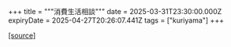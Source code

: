 +++
title = """消費生活相談"""
date = 2025-03-31T23:30:00.000Z
expiryDate = 2025-04-27T20:26:07.441Z
tags = ["kuriyama"]
+++


[[source]](https://www.town.kuriyama.hokkaido.jp/soshiki/51/54.html)
